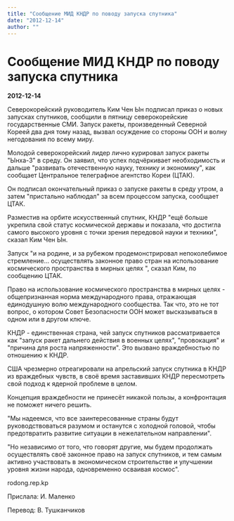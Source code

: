 ```yaml
---
title: "Сообщение МИД КНДР по поводу запуска спутника"
date: "2012-12-14"
author: ""
---
```


# Сообщение МИД КНДР по поводу запуска спутника

**2012-12-14** 

Северокорейский руководитель Ким Чен Ын подписал приказ о новых запусках спутников, сообщили в пятницу северокорейские государственные СМИ. Запуск ракеты, произведенный Северной Кореей два дня тому назад, вызвал осуждение со стороны ООН и волну негодования по всему миру.



Молодой северокорейский лидер лично курировал запуск ракеты "Ынха-3" в среду. Он заявил, что успех подчёркивает необходимость и дальше "развивать отечественную науку, технику и экономику", как сообщает Центральное телеграфное агентство Кореи (ЦТАК). 



Он подписал окончательный приказ о запуске ракеты в среду утром, а затем "пристально наблюдал" за всем процессом запуска, сообщает ЦТАК.



Разместив на орбите искусственный спутник, КНДР "ещё больше укрепила свой статус космической державы и показала, что достигла самого высокого уровня с точки зрения передовой науки и техники", сказал Ким Чен Ын.

Запуск "и на родине, и за рубежом продемонстрировал непоколебимое стремление... осуществлять законное право стран на использование космического пространства в мирных целях ", сказал Ким, по сообщению ЦТАК.

Право на использование космического пространства в мирных целях - общепризнанная норма международного права, отражающая единодушную волю международного сообщества. Так что, это не тот вопрос, о котором Совет Безопасности ООН может высказываться в одном или в другом ключе.



КНДР - единственная страна, чей запуск спутников рассматривается как "запуск ракет дальнего действия в военных целях", "провокация" и "причина для роста напряженности". Это вызвано враждебностью по отношению к КНДР.



США чрезмерно отреагировали на апрельский запуск спутника в КНДР из враждебных чувств, в своё время заставивших КНДР пересмотреть свой подход к ядерной проблеме в целом.



Концепция враждебности не принесёт никакой пользы, а конфронтация не поможет ничего решить.



"Мы надеемся, что все заинтересованные страны будут руководствоваться разумом и останутся с холодной головой, чтобы предотвратить развитие ситуации в нежелательном направлении".



"Но независимо от того, что говорят другие, мы будем продолжать осуществлять своё законное право на запуск спутников, и тем самым активно участвовать в экономическом строительстве и улучшении уровня жизни народа, одновременно осваивая космос".

rodong.rep.kp

Прислала: И. Маленко

Перевод: В. Тушканчиков